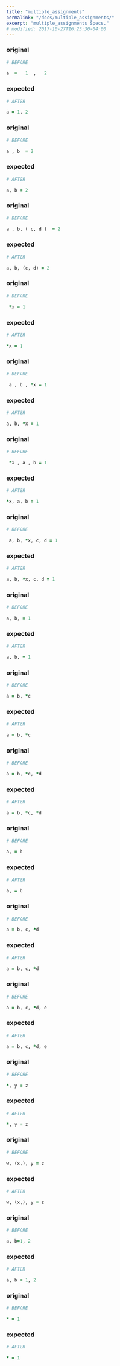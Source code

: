 ```yaml
---
title: "multiple_assignments"
permalink: "/docs/multiple_assignments/"
excerpt: "multiple_assignments Specs."
# modified: 2017-10-27T16:25:30-04:00
---
```

### original
```ruby
# BEFORE

a  =   1  ,   2

```
### expected
```ruby
# AFTER

a = 1, 2

```
### original
```ruby
# BEFORE

a , b  = 2

```
### expected
```ruby
# AFTER

a, b = 2

```
### original
```ruby
# BEFORE

a , b, ( c, d )  = 2

```
### expected
```ruby
# AFTER

a, b, (c, d) = 2

```
### original
```ruby
# BEFORE

 *x = 1

```
### expected
```ruby
# AFTER

*x = 1

```
### original
```ruby
# BEFORE

 a , b , *x = 1

```
### expected
```ruby
# AFTER

a, b, *x = 1

```
### original
```ruby
# BEFORE

 *x , a , b = 1

```
### expected
```ruby
# AFTER

*x, a, b = 1

```
### original
```ruby
# BEFORE

 a, b, *x, c, d = 1

```
### expected
```ruby
# AFTER

a, b, *x, c, d = 1

```
### original
```ruby
# BEFORE

a, b, = 1

```
### expected
```ruby
# AFTER

a, b, = 1

```
### original
```ruby
# BEFORE

a = b, *c

```
### expected
```ruby
# AFTER

a = b, *c

```
### original
```ruby
# BEFORE

a = b, *c, *d

```
### expected
```ruby
# AFTER

a = b, *c, *d

```
### original
```ruby
# BEFORE

a, = b

```
### expected
```ruby
# AFTER

a, = b

```
### original
```ruby
# BEFORE

a = b, c, *d

```
### expected
```ruby
# AFTER

a = b, c, *d

```
### original
```ruby
# BEFORE

a = b, c, *d, e

```
### expected
```ruby
# AFTER

a = b, c, *d, e

```
### original
```ruby
# BEFORE

*, y = z

```
### expected
```ruby
# AFTER

*, y = z

```
### original
```ruby
# BEFORE

w, (x,), y = z

```
### expected
```ruby
# AFTER

w, (x,), y = z

```
### original
```ruby
# BEFORE

a, b=1, 2

```
### expected
```ruby
# AFTER

a, b = 1, 2

```
### original
```ruby
# BEFORE

* = 1

```
### expected
```ruby
# AFTER

* = 1
```
